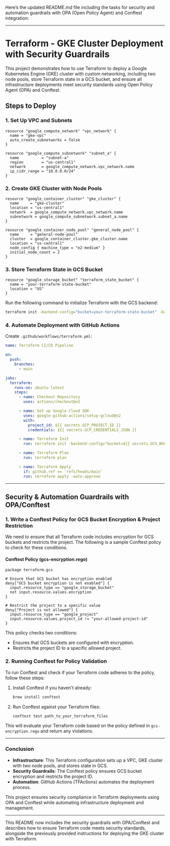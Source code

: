 Here’s the updated README.md file including the tasks for security and automation guardrails with OPA (Open Policy Agent) and Conftest integration:

---

# Terraform - GKE Cluster Deployment with Security Guardrails

This project demonstrates how to use Terraform to deploy a Google Kubernetes Engine (GKE) cluster with custom networking, including two node pools, store Terraform state in a GCS bucket, and ensure all infrastructure deployments meet security standards using Open Policy Agent (OPA) and Conftest.

## Steps to Deploy

### 1. **Set Up VPC and Subnets**
```hcl
resource "google_compute_network" "vpc_network" {
  name = "gke-vpc"
  auto_create_subnetworks = false
}

resource "google_compute_subnetwork" "subnet_a" {
  name          = "subnet-a"
  region        = "us-central1"
  network       = google_compute_network.vpc_network.name
  ip_cidr_range = "10.0.0.0/24"
}
```

### 2. **Create GKE Cluster with Node Pools**
```hcl
resource "google_container_cluster" "gke_cluster" {
  name     = "gke-cluster"
  location = "us-central1"
  network  = google_compute_network.vpc_network.name
  subnetwork = google_compute_subnetwork.subnet_a.name
}

resource "google_container_node_pool" "general_node_pool" {
  name     = "general-node-pool"
  cluster  = google_container_cluster.gke_cluster.name
  location = "us-central1"
  node_config { machine_type = "e2-medium" }
  initial_node_count = 2
}
```

### 3. **Store Terraform State in GCS Bucket**
```hcl
resource "google_storage_bucket" "terraform_state_bucket" {
  name = "your-terraform-state-bucket"
  location = "US"
}
```
Run the following command to initialize Terraform with the GCS backend:
```bash
terraform init -backend-config="bucket=your-terraform-state-bucket" -backend-config="prefix=terraform/state"
```

### 4. **Automate Deployment with GitHub Actions**

Create `.github/workflows/terraform.yml`:
```yaml
name: Terraform CI/CD Pipeline

on:
  push:
    branches:
      - main

jobs:
  terraform:
    runs-on: ubuntu-latest
    steps:
      - name: Checkout Repository
        uses: actions/checkout@v2

      - name: Set up Google Cloud SDK
        uses: google-github-actions/setup-gcloud@v2
        with:
          project_id: ${{ secrets.GCP_PROJECT_ID }}
          credentials: ${{ secrets.GCP_CREDENTIALS_JSON }}

      - name: Terraform Init
        run: terraform init -backend-config="bucket=${{ secrets.GCS_BUCKET_NAME }}" -backend-config="prefix=terraform/state"

      - name: Terraform Plan
        run: terraform plan

      - name: Terraform Apply
        if: github.ref == 'refs/heads/main'
        run: terraform apply -auto-approve
```

---

## Security & Automation Guardrails with OPA/Conftest

### 1. **Write a Conftest Policy for GCS Bucket Encryption & Project Restriction**

We need to ensure that all Terraform code includes encryption for GCS buckets and restricts the project. The following is a sample Conftest policy to check for these conditions.

#### **Conftest Policy (gcs-encryption.rego)**
```rego
package terraform.gcs

# Ensure that GCS bucket has encryption enabled
deny["GCS bucket encryption is not enabled"] {
  input.resource_type == "google_storage_bucket"
  not input.resource.values.encryption
}

# Restrict the project to a specific value
deny["Project is not allowed"] {
  input.resource_type == "google_project"
  input.resource.values.project_id != "your-allowed-project-id"
}
```

This policy checks two conditions:
- Ensures that GCS buckets are configured with encryption.
- Restricts the project ID to a specific allowed project.

### 2. **Running Conftest for Policy Validation**

To run Conftest and check if your Terraform code adheres to the policy, follow these steps:

1. Install Conftest if you haven't already:
    ```bash
    brew install conftest
    ```

2. Run Conftest against your Terraform files:
    ```bash
    conftest test path_to_your_terraform_files
    ```

This will evaluate your Terraform code based on the policy defined in `gcs-encryption.rego` and return any violations.

---

### Conclusion
- **Infrastructure**: This Terraform configuration sets up a VPC, GKE cluster with two node pools, and stores state in GCS.
- **Security Guardrails**: The Conftest policy ensures GCS bucket encryption and restricts the project ID.
- **Automation**: GitHub Actions (TFActions) automates the deployment process.

This project ensures security compliance in Terraform deployments using OPA and Conftest while automating infrastructure deployment and management.

---

This README now includes the security guardrails with OPA/Conftest and describes how to ensure Terraform code meets security standards, alongside the previously provided instructions for deploying the GKE cluster with Terraform.

